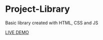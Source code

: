 # Project-Library

Basic library created with HTML, CSS and JS

[LIVE DEMO]("https://sirmorphyne.github.io/Project-Library/")
